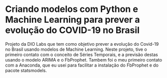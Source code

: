 # Criando modelos com Python e Machine Learning para prever a evolução do COVID-19 no Brasil

Projeto da DIO Labs que tem como objetivo prever a evolução do Covid-19 no Brasil usando modelos de Machine Learning. Neste projeto, tive o primeiro contato com o conceito de Séries Temporais, e a previsão destas usando o modelo ARIMA e o FbProphet. Tambem foi o meu primeiro contato com a Anaconda, que eu usei para facilitar a instalação do FbProphet e do pacote statsmodels.

